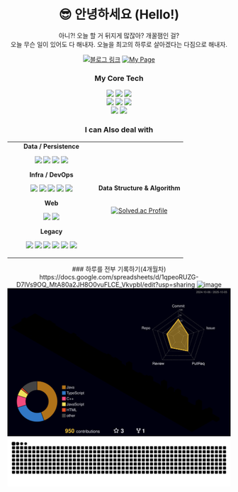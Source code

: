 
<div align="center">
  
# 😎 안녕하세요 (Hello!)
  
 아니?! 오늘 할 거 뒤지게 많잖아? 개꿀잼인 걸?<br/>
 오늘 무슨 일이 있어도 다 해내자. 오늘을 최고의 하루로 살아겠다는 다짐으로 해내자.
<p>
  <a href="https://osumaniaddict527.tistory.com/"><img alt="블로그 링크" src="https://img.shields.io/badge/블로그링크-Tistory-%23EC6A00?logo=tistory&logoColor=white"></a>
  <a href="https://hyeonjun0527.github.io/"><img alt="My Page" src="https://img.shields.io/badge/포트폴리오-GitHub%20Pages-222?logo=githubpages&logoColor=white"></a>
</p>
</div>

<div align="center">

### My Core Tech

<p>
  <img src="https://img.shields.io/badge/Spring%20Boot-6DB33F?logo=springboot&logoColor=white" />
  <img src="https://img.shields.io/badge/Spring-6DB33F?logo=spring&logoColor=white" />
  <img src="https://img.shields.io/badge/Java-%23ED8B00.svg?logo=openjdk&logoColor=white" />
  <br/>
  <img src="https://img.shields.io/badge/TypeScript-%233178C6.svg?logo=typescript&logoColor=white" />
  <img src="https://img.shields.io/badge/React-%2361DAFB.svg?logo=react&logoColor=black" />
  <img src="https://img.shields.io/badge/C++-%2300599C.svg?logo=cplusplus&logoColor=white" />
  <br/>
  <img src="https://img.shields.io/badge/Linux%20Mint-87CF3E.svg?logo=linuxmint&logoColor=white" />
  <img src="https://img.shields.io/badge/Linux-FCC624.svg?logo=linux&logoColor=black" />
</p>

### I can Also deal with
<table>
  <tr>
    <td width="50%" valign="center" align="center">
      <strong>Data / Persistence</strong><br/>
      <p>
        <img src="https://img.shields.io/badge/MySQL-%234479A1.svg?logo=mysql&logoColor=white" />
        <img src="https://img.shields.io/badge/JPA-%23682581.svg?logo=hibernate&logoColor=white" />
        <img src="https://img.shields.io/badge/MyBatis-%23E44D26.svg?logo=apache&logoColor=white" />
        <img src="https://img.shields.io/badge/Redis-%23DC382D.svg?logo=redis&logoColor=white" />
      </p>
      <strong>Infra / DevOps</strong><br/>
      <p>
        <img src="https://img.shields.io/badge/AWS-%23FF9900.svg?logo=amazonaws&logoColor=white" />
        <img src="https://img.shields.io/badge/Naver%20Cloud-%2303C75A.svg?logo=naver&logoColor=white" />
        <img src="https://img.shields.io/badge/Jenkins-%23D24939.svg?logo=jenkins&logoColor=white" />
        <img src="https://img.shields.io/badge/Docker-%232496ED.svg?logo=docker&logoColor=white" />
        <img src="https://img.shields.io/badge/Docker%20Compose-2496ED?logo=docker&logoColor=white" />
      </p>
      <strong>Web</strong><br/>
      <p>
        <img src="https://img.shields.io/badge/JWT-000000?logo=jsonwebtokens&logoColor=white" />
        <img src="https://img.shields.io/badge/OAuth2-3EAAAF?logo=openid&logoColor=white" />
      </p>
      <strong>Legacy</strong><br/>
      <p>
        <img src="https://img.shields.io/badge/Servlet-%23F8DC75.svg?logo=apachetomcat&logoColor=black" />
        <img src="https://img.shields.io/badge/JSP-%23E34F26.svg?logo=java&logoColor=white" />
        <img src="https://img.shields.io/badge/Scriptlet-%23F7DF1E.svg?logo=java&logoColor=black" />
        <img src="https://img.shields.io/badge/EL-%23007ACC.svg?logo=java&logoColor=white" />
        <img src="https://img.shields.io/badge/JSTL-%23007396.svg?logo=java&logoColor=white" />
        <img src="https://img.shields.io/badge/jQuery-%230769AD.svg?logo=jquery&logoColor=white" />
      </p>
    </td>
    <td width="50%" valign="center" align="center">
      <strong>Data Structure & Algorithm</strong><br/><br/><br/>
      <a href="https://solved.ac/wschoi789">
        <img src="https://mazassumnida.wtf/api/v2/generate_badge?boj=wschoi789" alt="Solved.ac Profile"/>
      </a>
    </td>
  </tr>
</table>
</div>
<div align="center">
### 하루를 전부 기록하기(4개월차)
https://docs.google.com/spreadsheets/d/1qpeoRUZG-D7lVs9OQ_MtA80a2JH8O0vuFLCE_VkvpbI/edit?usp=sharing
<img width="2514" height="1498" alt="image" src="https://github.com/user-attachments/assets/e8456001-a73b-44fa-8ae9-822162f96927" />


<img src="./profile-3d-contrib/profile-night-rainbow.svg" alt="3D Contributions" />
<img src="https://raw.githubusercontent.com/HyeonJun0527/HyeonJun0527/output/github-snake.svg" alt="GitHub Snake" />
</div>
